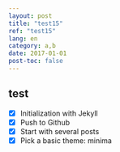 ```yaml
---
layout: post
title: "test15"
ref: "test15"
lang: en
category: a,b
date: 2017-01-01
post-toc: false
---
```


## test
- [X] Initialization with Jekyll
- [X] Push to Github
- [X] Start with several posts
- [X] Pick a basic theme: minima
